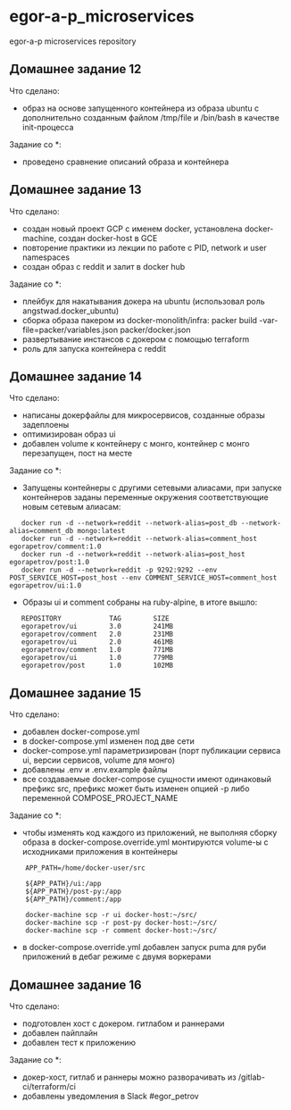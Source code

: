 # egor-a-p_microservices
egor-a-p microservices repository

  ## Домашнее задание 12
 
 Что сделано:
 
  - образ на основе запущенного контейнера из образа ubuntu с дополнительно созданным файлом /tmp/file и /bin/bash в качестве init-процесса

 Задание со *:
 
  - проведено сравнение описаний образа и контейнера
  
  ## Домашнее задание 13
 
 Что сделано:
 
  - создан новый проект GCP с именем docker, установлена docker-machine, создан docker-host в GCE
  - повторение практики из лекции по работе с PID, network и user namespaces
  - создан образ с reddit и залит в docker hub

 Задание со *:
 
  - плейбук для накатывания докера на ubuntu (использовал роль angstwad.docker_ubuntu)
  - сборка образа пакером из docker-monolith/infra: packer build -var-file=packer/variables.json packer/docker.json
  - развертывание инстансов с докером с помощью terraform
  - роль для запуска контейнера с reddit
  
  ## Домашнее задание 14
 
 Что сделано:
 
  - написаны докерфайлы для микросервисов, созданные образы задеплоены
  - оптимизирован образ ui
  - добавлен volume к контейнеру с монго, контейнер с монго перезапущен, пост на месте


 Задание со *:
  - Запущены контейнеры с другими сетевыми алиасами, при запуске контейнеров заданы переменные окружения соответствующие новым сетевым алиасам:
  ```
     docker run -d --network=reddit --network-alias=post_db --network-alias=comment_db mongo:latest
     docker run -d --network=reddit --network-alias=comment_host egorapetrov/comment:1.0
     docker run -d --network=reddit --network-alias=post_host egorapetrov/post:1.0
     docker run -d --network=reddit -p 9292:9292 --env POST_SERVICE_HOST=post_host --env COMMENT_SERVICE_HOST=comment_host  egorapetrov/ui:1.0
  ```
  - Образы ui и comment собраны на ruby-alpine, в итоге вышло:
  ```
     REPOSITORY            TAG        SIZE
     egorapetrov/ui        3.0        241MB
     egorapetrov/comment   2.0        231MB
     egorapetrov/ui        2.0        461MB
     egorapetrov/comment   1.0        771MB
     egorapetrov/ui        1.0        779MB
     egorapetrov/post      1.0        102MB

  ```

  ## Домашнее задание 15
 
 Что сделано:
 
  - добавлен docker-compose.yml
  - в docker-compose.yml изменен под две сети
  - docker-compose.yml параметризирован (порт публикации сервиса ui, версии сервисов, volume для монго)
  - добавлены .env и .env.example файлы
  - все создаваемые docker-compose сущности имеют одинаковый префикс src, префикс может быть изменен опцией -p либо переменной COMPOSE_PROJECT_NAME

 Задание со *:
  - чтобы изменять код каждого из приложений, не выполняя сборку образа в docker-compose.override.yml монтируются volume-ы с исходниками приложения в контейнеры
  ```
      APP_PATH=/home/docker-user/src
  
      ${APP_PATH}/ui:/app
      ${APP_PATH}/post-py:/app
      ${APP_PATH}/comment:/app
      
      docker-machine scp -r ui docker-host:~/src/
      docker-machine scp -r post-py docker-host:~/src/
      docker-machine scp -r comment docker-host:~/src/
  ```
  - в docker-compose.override.yml добавлен запуск puma для руби приложений в дебаг режиме с двумя воркерами

  ## Домашнее задание 16
 
 Что сделано:
 
  - подготовлен хост с докером. гитлабом и раннерами
  - добавлен пайплайн
  - добавлен тест к приложению

 Задание со *:
  - докер-хост, гитлаб и раннеры можно разворачивать из /gitlab-ci/terraform/ci
  - добавлены уведомления в Slack #egor_petrov

